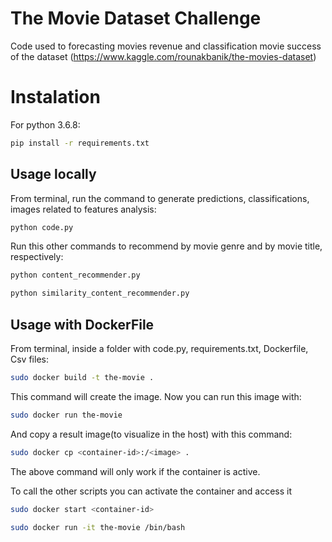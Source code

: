 # The Movie Dataset Challenge

Code used to forecasting movies revenue and classification movie success of the dataset (https://www.kaggle.com/rounakbanik/the-movies-dataset)

# Instalation

For python 3.6.8:

```bash
pip install -r requirements.txt
```

## Usage locally

From terminal, run the command to generate predictions, classifications, images related to features analysis:

```bash
python code.py
```
Run this other commands to recommend by movie genre and by movie title, respectively:

```bash
python content_recommender.py
```

```bash
python similarity_content_recommender.py
```

## Usage with DockerFile

From terminal, inside a folder with code.py, requirements.txt, Dockerfile, Csv files:

```bash
sudo docker build -t the-movie .
```

This command will create the image. Now you can run this image with:

```bash
sudo docker run the-movie
```

And copy a result image(to visualize in the host) with this command:

```bash
sudo docker cp <container-id>:/<image> .
```
The above command will only work if the container is active.

To call the other scripts you can activate the container and access it

```bash
sudo docker start <container-id>
```

```bash
sudo docker run -it the-movie /bin/bash
```
